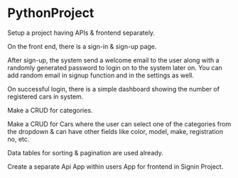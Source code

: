 # PythonProject
Setup a project having APIs & frontend separately.

On the front end, there is a sign-in & sign-up page.

After sign-up, the system send a welcome email to the user along with a randomly generated password to login on to the system later on. You can add random email in signup function and in the settings as well.

On successful login, there is a simple dashboard showing the number of registered cars in system.

Make a CRUD for categories.

Make a CRUD for Cars where the user can select one of the categories from the dropdown & can have other fields like color, model, make, registration no, etc.

Data tables for sorting & pagination are used already.

Create a separate Api App within users App for frontend in Signin Project.